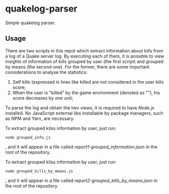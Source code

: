 # quakelog-parser
Simple quakelog parser.

## Usage

There are two scripts in this repot which extract information about kills from a log of a Quake server log. By executing each of them, it is possible to view insights of information of kills grouped by user (the first script) and grouped by means (the second one). For the former, there are some important considerations to analyse the statistics:

<ol>
  <li>Self kills (expressed in lines like <user_foo> killed <user_foo> are not considered in the user kills score;</li>
  <li>When the user is "killed" by the game environment (denoted as "<world>"), his score decreases by one unit;</li>
</ol> 

To parse the log and obtain the two views, it is required to have *Node.js* installed. No JavaScript external libs installable by package managers, such as NPM and Yarn, are necessary.

To extract grouped kilss information by user, just run:

<code>node grouped_info.js</code>

, and it will appear in a file called *report1-grouped_information.json* in the root of the repository.

To extract grouped kilss information by user, just run:

<code>node grouped_kills_by_means.js</code>

, and it will appear in a file called *report2-grouped_kills_by_means.json* in the root of the repository.

